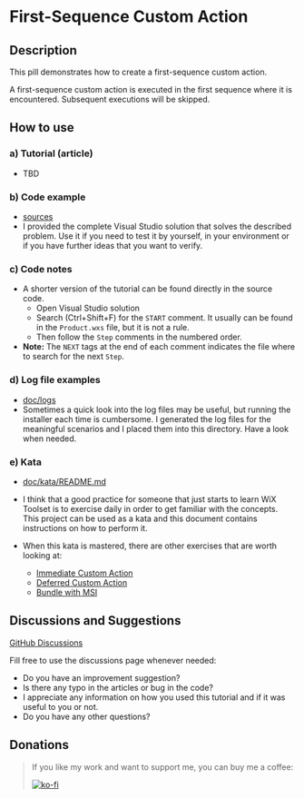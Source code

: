 # First-Sequence Custom Action

## Description

This pill demonstrates how to create a first-sequence custom action.

A first-sequence custom action is executed in the first sequence where it is encountered. Subsequent executions will be skipped.

## How to use

### a) Tutorial (article)

-  TBD

### b) Code example

- [sources](sources)
- I provided the complete Visual Studio solution that solves the described problem. Use it if you need to test it by yourself, in your environment or if you have further ideas that you want to verify.

### c) Code notes

- A shorter version of the tutorial can be found directly in the source code.
  - Open Visual Studio solution
  - Search (Ctrl+Shift+F) for the `START` comment. It usually can be found in the `Product.wxs` file, but it is not a rule.
  - Then follow the `Step` comments in the numbered order.
- **Note:** The `NEXT` tags at the end of each comment indicates the file where to search for the next `Step`.

### d) Log file examples

- [doc/logs](doc/logs)
- Sometimes a quick look into the log files may be useful, but running the installer each time is cumbersome. I generated the log files for the meaningful scenarios and I placed them into this directory. Have a look when needed.

### e) Kata

- [doc/kata/README.md](doc/kata/README.md)
- I think that a good practice for someone that just starts to learn WiX Toolset is to exercise daily in order to get familiar with the concepts. This project can be used as a kata and this document contains instructions on how to perform it.

- When this kata is mastered, there are other exercises that are worth looking at:
  - [Immediate Custom Action](https://github.com/WiX-Toolset-Pills-15mg/Immediate-Custom-Action)
  - [Deferred Custom Action](https://github.com/WiX-Toolset-Pills-15mg/Deferred-Custom-Action)
  - [Bundle with MSI](https://github.com/WiX-Toolset-Pills-15mg/Bundle-with-MSI)

## Discussions and Suggestions

[GitHub Discussions](https://github.com/WiX-Toolset-Pills-15mg/My-First-Installer/discussions)

Fill free to use the discussions page whenever needed:

- Do you have an improvement suggestion?
- Is there any typo in the articles or bug in the code?
- I appreciate any information on how you used this tutorial and if it was useful to you or not.
- Do you have any other questions?

## Donations

> If you like my work and want to support me, you can buy me a coffee:
>
> [![ko-fi](https://www.ko-fi.com/img/githubbutton_sm.svg)](https://ko-fi.com/Y8Y62EZ8H)

